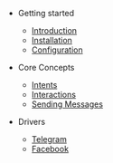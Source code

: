 - Getting started
  - [Introduction](/)
  - [Installation](/installation)
  - [Configuration](/configuration)

- Core Concepts
  - [Intents](/intents)
  - [Interactions](/interactions)
  - [Sending Messages](/sending-messages)
  
- Drivers
  - [Telegram](/drivers/telegram)
  - [Facebook](/drivers/facebook)
